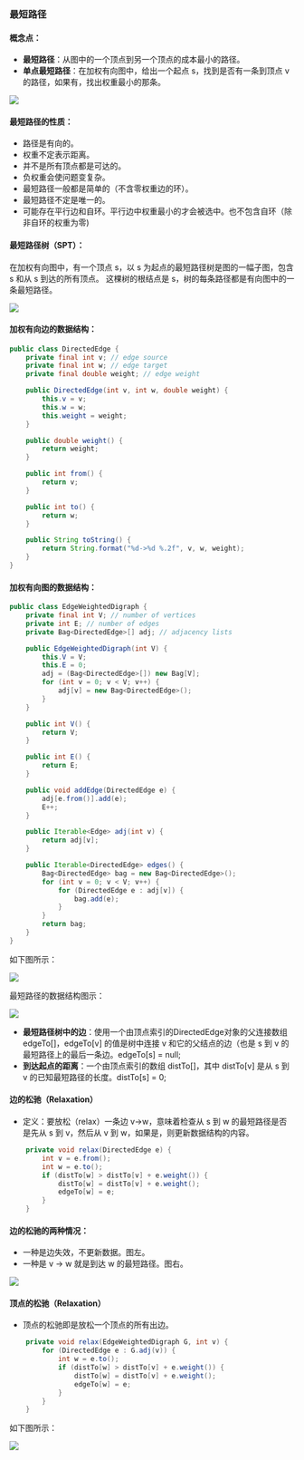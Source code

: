 ### 最短路径

#### 概念点：
- **最短路径**：从图中的一个顶点到另一个顶点的成本最小的路径。 
- **单点最短路径**：在加权有向图中，给出一个起点 s，找到是否有一条到顶点 v 的路径，如果有，找出权重最小的那条。

![](https://algs4.cs.princeton.edu/44sp/images/shortest-path.png)

#### 最短路径的性质：
- 路径是有向的。
- 权重不定表示距离。
- 并不是所有顶点都是可达的。
- 负权重会使问题变复杂。
- 最短路径一般都是简单的（不含零权重边的环）。
- 最短路径不定是唯一的。
- 可能存在平行边和自环。平行边中权重最小的才会被选中。也不包含自环（除非自环的权重为零)

#### 最短路径树（SPT）：
在加权有向图中，有一个顶点 s，以 s 为起点的最短路径树是图的一幅子图，包含 s 和从 s 到达的所有顶点。
这棵树的根结点是 s，树的每条路径都是有向图中的一条最短路径。

![](https://img-blog.csdn.net/20171109084514989?watermark/2/text/aHR0cDovL2Jsb2cuY3Nkbi5uZXQvY3VpdA==/font/5a6L5L2T/fontsize/400/fill/I0JBQkFCMA==/dissolve/70/gravity/SouthEast)

#### 加权有向边的数据结构：
``` Java
public class DirectedEdge {
    private final int v; // edge source
    private final int w; // edge target
    private final double weight; // edge weight

    public DirectedEdge(int v, int w, double weight) {
        this.v = v;
        this.w = w;
        this.weight = weight;
    }

    public double weight() {
        return weight;
    }

    public int from() {
        return v;
    }

    public int to() {
        return w;
    }

    public String toString() {
        return String.format("%d->%d %.2f", v, w, weight);
    }
}
```

#### 加权有向图的数据结构：
``` Java
public class EdgeWeightedDigraph {
    private final int V; // number of vertices
    private int E; // number of edges
    private Bag<DirectedEdge>[] adj; // adjacency lists

    public EdgeWeightedDigraph(int V) {
        this.V = V;
        this.E = 0;
        adj = (Bag<DirectedEdge>[]) new Bag[V];
        for (int v = 0; v < V; v++) {
            adj[v] = new Bag<DirectedEdge>();
        }
    }

    public int V() {
        return V;
    }

    public int E() {
        return E;
    }

    public void addEdge(DirectedEdge e) {
        adj[e.from()].add(e);
        E++;
    }

    public Iterable<Edge> adj(int v) {
        return adj[v];
    }

    public Iterable<DirectedEdge> edges() {
        Bag<DirectedEdge> bag = new Bag<DirectedEdge>();
        for (int v = 0; v < V; v++) {
            for (DirectedEdge e : adj[v]) {
                bag.add(e);
            }
        }
        return bag;
    }
}
```

如下图所示：

![](https://algs4.cs.princeton.edu/44sp/images/edge-weighted-digraph-representation.png)

最短路径的数据结构图示：

![](https://algs4.cs.princeton.edu/44sp/images/spt.png)

- **最短路径树中的边**：使用一个由顶点索引的DirectedEdge对象的父连接数组edgeTo[]，edgeTo[v] 的值是树中连接 v 和它的父结点的边（也是 s 到 v 的最短路径上的最后一条边。edgeTo[s] = null;
- **到达起点的距离**：一个由顶点索引的数组 distTo[]，其中 distTo[v] 是从 s 到 v 的已知最短路径的长度。distTo[s] = 0;

#### 边的松驰（Relaxation） 
- 定义：要放松（relax）一条边 v->w，意味着检查从 s 到 w 的最短路径是否是先从 s 到 v，然后从 v 到 w，如果是，则更新数据结构的内容。

``` Java
    private void relax(DirectedEdge e) {
        int v = e.from();
        int w = e.to();
        if (distTo[w] > distTo[v] + e.weight()) {
            distTo[w] = distTo[v] + e.weight();
            edgeTo[w] = e;
        }
    }
```

#### 边的松驰的两种情况： 
- 一种是边失效，不更新数据。图左。 
- 一种是 v -> w 就是到达 w 的最短路径。图右。

![](https://algs4.cs.princeton.edu/44sp/images/relaxation-edge.png)

#### 顶点的松驰（Relaxation） 
- 顶点的松驰即是放松一个顶点的所有出边。
``` Java
    private void relax(EdgeWeightedDigraph G, int v) {
        for (DirectedEdge e : G.adj(v)) {
            int w = e.to();
            if (distTo[w] > distTo[v] + e.weight()) {
                distTo[w] = distTo[v] + e.weight();
                edgeTo[w] = e;
            }
        }
    }
```
如下图所示：

![](https://img-blog.csdn.net/20171109090442115?watermark/2/text/aHR0cDovL2Jsb2cuY3Nkbi5uZXQvY3VpdA==/font/5a6L5L2T/fontsize/400/fill/I0JBQkFCMA==/dissolve/70/gravity/SouthEast)



